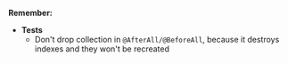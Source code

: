 **Remember:**
- **Tests**
  - Don't drop collection in `@AfterAll/@BeforeAll`, because it destroys indexes and they won't be recreated
